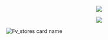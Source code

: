 <p align="center"><img src="https://readme-typing-svg.herokuapp.com?color=%2336BCF7&center=true&vCenter=true&lines=FV+STORES+PROJECT" />
</p><p align="center">  
    <img src="https://user-images.githubusercontent.com/76937659/153705486-44e6c1b2-74fa-4d44-be1c-36c8fdb83331.gif"/>  
</p> 

![Fv_stores card name](https://cardivo.vercel.app/api?name=FADLYVPN_『FvStores』&description=Hi,%20everyone!%20and%20Nice%20to%20meet%20you%20%F0%9F%91%8B&image=https://raw.githubusercontent.com/myzid/myzid/main/profile.jpg?v=4&backgroundColor=%23ecf0f1&telegram=/&github=Fv_stores&pattern=leaf&colorPattern=%23eaeaea)
